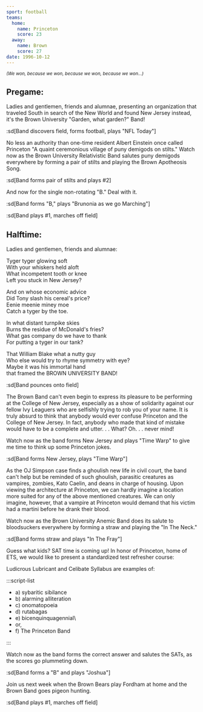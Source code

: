 ```yaml
---
sport: football
teams:
  home:
    name: Princeton
    score: 23
  away:
    name: Brown
    score: 27
date: 1996-10-12
---
```


<small>_(We won, because we won, because we won, because we won...)_</small>

## Pregame:

Ladies and gentlemen, friends and alumnae, presenting an organization that traveled South in search of the New World and found New Jersey instead, it's the Brown University "Garden, what garden?" Band!

:sd[Band discovers field, forms football, plays "NFL Today"]

No less an authority than one-time resident Albert Einstein once called Princeton "A quaint ceremonious village of puny demigods on stilts." Watch now as the Brown University Relativistic Band salutes puny demigods everywhere by forming a pair of stilts and playing the Brown Apotheosis Song.

:sd[Band forms pair of stilts and plays #2]

And now for the single non-rotating "B." Deal with it.

:sd[Band forms "B," plays "Brunonia as we go Marching"]

:sd[Band plays #1, marches off field]

## Halftime:

Ladies and gentlemen, friends and alumnae:

Tyger tyger glowing soft\
With your whiskers held aloft\
What incompetent tooth or knee\
Left you stuck in New Jersey?

And on whose economic advice\
Did Tony slash his cereal's price?\
Eenie meenie miney moe\
Catch a tyger by the toe.

In what distant turnpike skies\
Burns the residue of McDonald's fries?\
What gas company do we have to thank\
For putting a tyger in our tank?

That William Blake what a nutty guy\
Who else would try to rhyme symmetry with eye?\
Maybe it was his immortal hand\
that framed the BROWN UNIVERSITY BAND!

:sd[Band pounces onto field]

The Brown Band can't even begin to express its pleasure to be performing at the College of New Jersey, especially as a show of solidarity against our fellow Ivy Leaguers who are selfishly trying to rob you of your name. It is truly absurd to think that anybody would ever confuse Princeton and the College of New Jersey. In fact, anybody who made that kind of mistake would have to be a complete and utter. . . What? Oh. . . never mind!

Watch now as the band forms New Jersey and plays "Time Warp" to give me time to think up some Princeton jokes.

:sd[Band forms New Jersey, plays "Time Warp"]

As the OJ Simpson case finds a ghoulish new life in civil court, the band can't help but be reminded of such ghoulish, parasitic creatures as vampires, zombies, Kato Caelin, and deans in charge of housing. Upon viewing the architecture at Princeton, we can hardly imagine a location more suited for any of the above mentioned creatures. We can only imagine, however, that a vampire at Princeton would demand that his victim had a martini before he drank their blood.

Watch now as the Brown University Anemic Band does its salute to bloodsuckers everywhere by forming a straw and playing the "In The Neck."

:sd[Band forms straw and plays "In The Fray"]

Guess what kids? SAT time is coming up! In honor of Princeton, home of ETS, we would like to present a standardized test refresher course:

Ludicrous Lubricant and Celibate Syllabus are examples of:

:::script-list

- a) sybaritic sibilance
- b) alarming alliteration
- c) onomatopoeia
- d) rutabagas
- e) bicenquinquagennial\
- or,
- f) The Princeton Band

:::

Watch now as the band forms the correct answer and salutes the SATs, as the scores go plummeting down.

:sd[Band forms a "B" and plays "Joshua"]

Join us next week when the Brown Bears play Fordham at home and the Brown Band goes pigeon hunting.

:sd[Band plays #1, marches off field]
